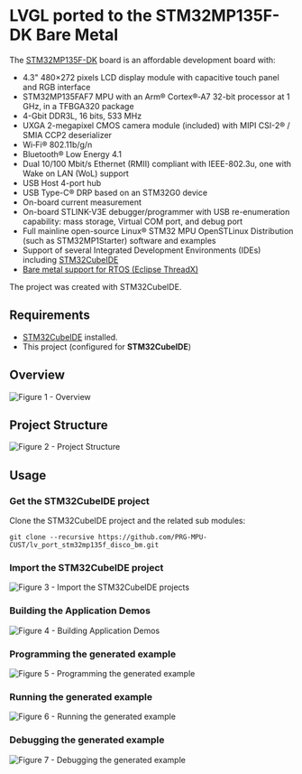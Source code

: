 # LVGL ported to the STM32MP135F-DK Bare Metal

The [STM32MP135F-DK](https://www.st.com/en/evaluation-tools/stm32mp135f-dk.html) board is an affordable development board with:
* 4.3" 480×272 pixels LCD display module with capacitive touch panel and RGB interface
* STM32MP135FAF7 MPU with an Arm® Cortex®‑A7 32-bit processor at 1 GHz, in a TFBGA320 package
* 4-Gbit DDR3L, 16 bits, 533 MHz
* UXGA 2-megapixel CMOS camera module (included) with MIPI CSI-2® / SMIA CCP2 deserializer
* Wi‑Fi® 802.11b/g/n
* Bluetooth® Low Energy 4.1
* Dual 10/100 Mbit/s Ethernet (RMII) compliant with IEEE-802.3u, one with Wake on LAN (WoL) support
* USB Host 4-port hub
* USB Type-C® DRP based on an STM32G0 device
* On-board current measurement
* On-board STLINK-V3E debugger/programmer with USB re-enumeration capability: mass storage, Virtual COM port, and debug port
* Full mainline open-source Linux® STM32 MPU OpenSTLinux Distribution (such as STM32MP1Starter) software and examples
* Support of several Integrated Development Environments (IDEs) including [STM32CubeIDE](https://www.st.com/en/development-tools/stm32cubeide.html)
* [Bare metal support for RTOS (Eclipse ThreadX)](https://www.st.com/en/embedded-software/stm32cubemp13.html)

The project was created with STM32CubeIDE.

## Requirements
* [STM32CubeIDE](https://www.st.com/en/development-tools/stm32cubeide.html) installed.
* This project (configured for **STM32CubeIDE**)

## Overview
![Figure 1 - Overview](Utilities/Media/assets/overview.png)

## Project Structure
![Figure 2 - Project Structure](Utilities/Media/assets/project_structure.png)

## Usage

### Get the STM32CubeIDE project

Clone the STM32CubeIDE project and the related sub modules:

```
git clone --recursive https://github.com/PRG-MPU-CUST/lv_port_stm32mp135f_disco_bm.git
```

### Import the STM32CubeIDE project
![Figure 3 - Import the STM32CubeIDE projects](Utilities/Media/assets/import_project_stm32cubeide.png)

### Building the Application Demos
![Figure 4 - Building Application Demos](Utilities/Media/assets/building_the_app.png)

### Programming the generated example
![Figure 5 - Programming the generated example](Utilities/Media/assets/programming_example.png)

### Running the generated example
![Figure 6 - Running the generated example](Utilities/Media/assets/running_example.png)

### Debugging the generated example
![Figure 7 - Debugging the generated example](Utilities/Media/assets/debugging_example.png)
